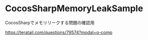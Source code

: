 # CocosSharpMemoryLeakSample
CocosSharpでメモリリークする問題の確認用

https://teratail.com/questions/79574?modal=q-comp
